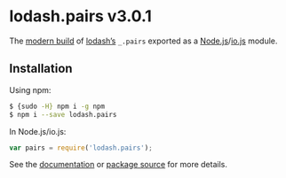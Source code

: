 # lodash.pairs v3.0.1

The [modern build](https://github.com/lodash/lodash/wiki/Build-Differences) of [lodash’s](https://lodash.com/) `_.pairs` exported as a [Node.js](http://nodejs.org/)/[io.js](https://iojs.org/) module.

## Installation

Using npm:

```bash
$ {sudo -H} npm i -g npm
$ npm i --save lodash.pairs
```

In Node.js/io.js:

```js
var pairs = require('lodash.pairs');
```

See the [documentation](https://lodash.com/docs#pairs) or [package source](https://github.com/lodash/lodash/blob/3.0.1-npm-packages/lodash.pairs) for more details.
